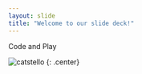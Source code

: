 ```yaml
---
layout: slide
title: "Welcome to our slide deck!"
---
```


Code and Play

![catstello](https://octodex.github.com/images/catstello.png)
{: .center}
